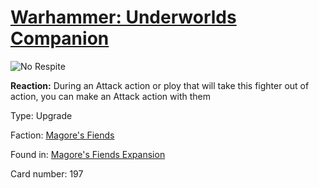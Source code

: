 # [Warhammer: Underworlds Companion](https://guidokessels.github.io/wh-underworlds)

  

![No Respite](https://warhammerunderworlds.com/wp-content/uploads/sites/6/2018/03/197_ENG.png)

<b>Reaction:</b> During an Attack action or ploy that will take this fighter out of action, you can make an Attack action with them

Type: Upgrade

Faction: [Magore's Fiends](https://guidokessels.github.io/wh-underworlds/factions/magores-fiends)

Found in: [Magore's Fiends Expansion](https://guidokessels.github.io/wh-underworlds/locations/magores-fiends-expansion)

Card number: 197
